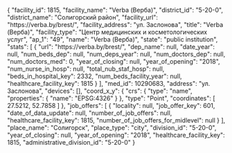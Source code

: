 {
    "facility_id": 1815,
    "facility_name": "Verba (Верба)",
    "district_id": "5-20-0",
    "district_name": "Солигорский район",
    "facility_url": "https:\/\/verba.by\/brest\/",
    "facility_address": "ул. Заслонова",
    "title": "Verba (Верба)",
    "facility_type": "Центр медицинских и косметологических услуг",
    "ap_1": "49",
    "name": "Verba (Верба)",
    "state": "public institution",
    "stats": [
        {
            "url": "https:\/\/verba.by\/brest\/",
            "dep_name": null,
            "date_year": null,
            "num_beds_dep": null,
            "num_deps_year": null,
            "num_doctors_dep": null,
            "num_doctors_med": 0,
            "year_of_closing": null,
            "year_of_opening": "2018",
            "num_nurse_in_hosp": null,
            "total_nub_staf_hosp": null,
            "beds_in_hospital_key": 2332,
            "num_beds_facility_year": null,
            "healthcare_facility_key": 1815
        }
    ],
    "med_id": 10290683,
    "address": "ул. Заслонова",
    "devices": [],
    "coord_x_y": {
        "crs": {
            "type": "name",
            "properties": {
                "name": "EPSG:4326"
            }
        },
        "type": "Point",
        "coordinates": [
            27.5212,
            52.7858
        ]
    },
    "job_offers": [
        {
            "locality": null,
            "job_offer_key": 601,
            "date_of_data_update": null,
            "number_of_job_offers": null,
            "healthcare_facility_key": 1815,
            "number_of_job_offers_for_midlevel": null
        }
    ],
    "place_name": "Солигорск",
    "place_type": "city",
    "division_id": "5-20-0",
    "year_of_closing": null,
    "year_of_opening": "2018",
    "healthcare_facility_key": 1815,
    "administrative_division_id": "5-20-0"
}